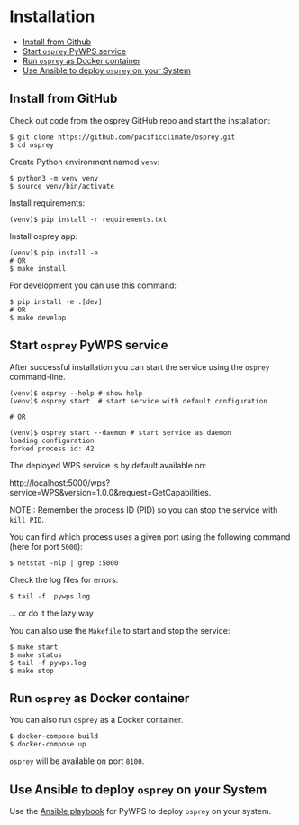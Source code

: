 # Installation
- [Install from Github](#install-from-github)
- [Start `osprey` PyWPS service](#start-osprey-pywps-service)
- [Run `osprey` as Docker container](#run-osprey-as-docker-container)
- [Use Ansible to deploy `osprey` on your System](#use-ansible-to-deploy-osprey-on-your-system)

## Install from GitHub

Check out code from the osprey GitHub repo and start the installation:
```
$ git clone https://github.com/pacificclimate/osprey.git
$ cd osprey
```

Create Python environment named `venv`:
```
$ python3 -m venv venv
$ source venv/bin/activate
```

Install requirements:
```
(venv)$ pip install -r requirements.txt
```

Install osprey app:
```
(venv)$ pip install -e .
# OR
$ make install
```

For development you can use this command:
```
$ pip install -e .[dev]
# OR
$ make develop
```

## Start `osprey` PyWPS service
After successful installation you can start the service using the `osprey` command-line.

```
(venv)$ osprey --help # show help
(venv)$ osprey start  # start service with default configuration

# OR

(venv)$ osprey start --daemon # start service as daemon
loading configuration
forked process id: 42
```
The deployed WPS service is by default available on:

http://localhost:5000/wps?service=WPS&version=1.0.0&request=GetCapabilities.

NOTE:: Remember the process ID (PID) so you can stop the service with `kill PID`.

You can find which process uses a given port using the following command (here for port `5000`):

```
$ netstat -nlp | grep :5000
```

Check the log files for errors:
```
$ tail -f  pywps.log
```
... or do it the lazy way

You can also use the `Makefile` to start and stop the service:
```
$ make start
$ make status
$ tail -f pywps.log
$ make stop
```

## Run `osprey` as Docker container
You can also run `osprey` as a Docker container.
```
$ docker-compose build
$ docker-compose up
```

`osprey` will be available on port `8100`.

## Use Ansible to deploy `osprey` on your System
Use the [Ansible playbook](http://ansible-wps-playbook.readthedocs.io/en/latest/index.html) for PyWPS to deploy `osprey` on your system.
